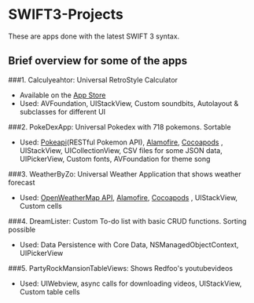 # SWIFT3-Projects
These are apps done with the latest SWIFT 3 syntax.

## Brief overview for some of the apps
###1. Calculyeahtor: Universal RetroStyle Calculator
* Available on the [App Store](https://itunes.apple.com/us/app/calculyeahtor/id1178528196?mt=8)
* Used: AVFoundation, UIStackView, Custom soundbits, Autolayout & subclasses for different UI

###2. PokeDexApp: Universal Pokedex with 718 pokemons. Sortable
* Used: [Pokeapi](https://pokeapi.co/)(RESTful Pokemon API), [Alamofire](https://github.com/Alamofire/Alamofire), [Cocoapods](https://cocoapods.org/)
, UIStackView, UICollectionView, CSV files for some JSON data, UIPickerView, Custom fonts, AVFoundation for theme song

###3. WeatherByZo: Universal Weather Application that shows weather forecast
* Used: [OpenWeatherMap API](https://openweathermap.org/), [Alamofire](https://github.com/Alamofire/Alamofire), [Cocoapods](https://cocoapods.org/)
, UIStackView, Custom cells

###4. DreamLister: Custom To-do list with basic CRUD functions. Sorting possible
* Used: Data Persistence with Core Data, NSManagedObjectContext, UIPickerView

###5. PartyRockMansionTableViews: Shows Redfoo's youtubevideos
* Used: UIWebview, async calls for downloading videos, UIStackView, Custom table cells
